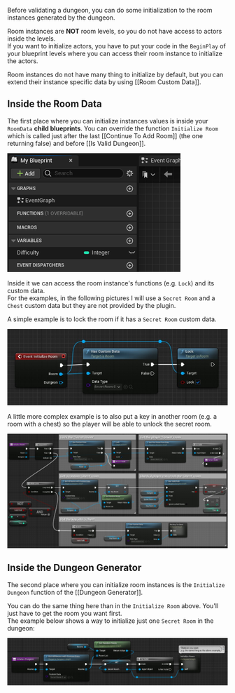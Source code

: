 Before validating a dungeon, you can do some initialization to the room instances generated by the dungeon.

Room instances are **NOT** room levels, so you do not have access to actors inside the levels.\
If you want to initialize actors, you have to put your code in the `BeginPlay` of your blueprint levels where you can access their room instance to initialize the actors.

Room instances do not have many thing to initialize by default, but you can extend their instance specific data by using [[Room Custom Data]].

## Inside the Room Data

The first place where you can initialize instances values is inside your `RoomData` **child blueprints**.
You can override the function `Initialize Room` which is called just after the last [[Continue To Add Room]] (the one returning false) and before [[Is Valid Dungeon]].

![](Images/OverrideInitializeRoom.gif)

Inside it we can access the room instance's functions (e.g. `Lock`) and its custom data.\
For the examples, in the following pictures I will use a `Secret Room` and a `Chest` custom data but they are not provided by the plugin.

A simple example is to lock the room if it has a `Secret Room` custom data.

![](Images/DataInitializeRoom.jpg)

A little more complex example is to also put a key in another room (e.g. a room with a chest) so the player will be able to unlock the secret room.

![](Images/DataInitializeRoom2.jpg)

## Inside the Dungeon Generator

The second place where you can initialize room instances is the `Initialize Dungeon` function of the [[Dungeon Generator]].

You can do the same thing here than in the `Initialize Room` above. You'll just have to get the room you want first.\
The example below shows a way to initialize just one `Secret Room` in the dungeon:

![](Images/DungeonInitializeRoom.jpg)

